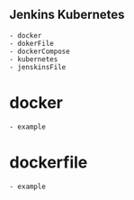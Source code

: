 ## Jenkins Kubernetes
	- docker
	- dokerFile
	- dockerCompose
	- kubernetes
	- jenskinsFile

# docker
	- example

# dockerfile
	- example

